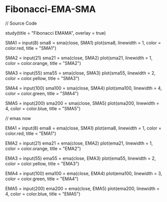 # Fibonacci-EMA-SMA

// Source Code

study(title = "Fibonacci EMAMA", overlay = true)

SMA1 = input(8)
sma8 = sma(close, SMA1)
plot(sma8, linewidth = 1, color = color.red, title = "SMA1")

SMA2 = input(21)
sma21 = sma(close, SMA2)
plot(sma21, linewidth = 1, color = color.orange, title = "SMA2")

SMA3 = input(55)
sma55 = sma(close, SMA3)
plot(sma55, linewidth = 2, color = color.yellow, title = "SMA3")

SMA4 = input(100)
sma100 = sma(close, SMA4)
plot(sma100, linewidth = 4, color = color.green, title = "SMA4")

SMA5 = input(200)
sma200 = sma(close, SMA5)
plot(sma200, linewidth = 4, color = color.blue, title = "SMA5")

// emas now

EMA1 = input(8)
ema8 = ema(close, SMA1)
plot(ema8, linewidth = 1, color = color.red, title = "EMA1")

EMA2 = input(21)
ema21 = ema(close, EMA2)
plot(ema21, linewidth = 1, color = color.orange, title = "EMA2")

EMA3 = input(55)
ema55 = ema(close, EMA3)
plot(ema55, linewidth = 2, color = color.yellow, title = "EMA3")

EMA4 = input(100)
ema100 = ema(close, EMA4)
plot(ema100, linewidth = 3, color = color.green, title = "EMA4")

EMA5 = input(200)
ema200 = ema(close, EMA5)
plot(ema200, linewidth = 4, color = color.blue, title = "EMA5")
